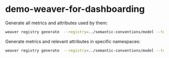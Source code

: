 # demo-weaver-for-dashboarding

Generate all metrics and attributes used by them:

```bash
weaver registry generate  --registry=../semantic-conventions/model --templates=./templates go ./output
```

Generate metrics and relevant attributes in specific namespaces:

```bash
weaver registry generate  --registry=../semantic-conventions/model --templates=./templates go ./output --param included_namespaces="db,http"
```